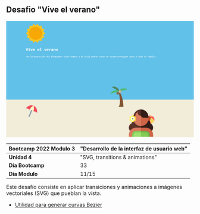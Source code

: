 ## Desafio "Vive el verano"

![imagen del desafio](assets/img/screenshot.png)

|Bootcamp 2022 Modulo 3|"Desarrollo de la interfaz de usuario web"|
|----|-----|
|**Unidad 4**|"SVG, transitions & animations"|
|**Día Bootcamp**|33|
|**Día Modulo**|11/15|


Este desafío consiste en aplicar transiciones y animaciones a imágenes vectoriales (SVG) que pueblan la vista. 

- [Utilidad para generar curvas Bezier](https://krofdrakula.github.io/css-animation-bezier/)